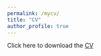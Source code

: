 ```yaml
---
permalink: /mycv/
title: "CV"
author_profile: true
---
```


Click here to download the [CV](https://github.com/kushalbose92/kushalbose92.github.io/blob/master/files/CV_Kushal_Bose.pdf)

